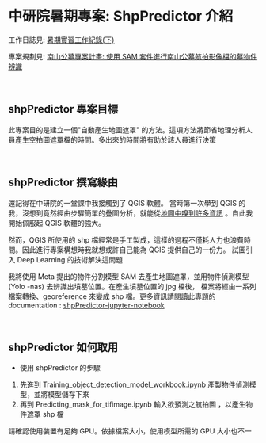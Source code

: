 # 中研院暑期專案: ShpPredictor 介紹

工作日誌見: [暑期實習工作紀錄(下)](https://hackmd.io/@edy5wylvRnustuodZbspjw/HkT-7Kqjh)

專案規劃見: [南山公墓專案計畫: 使用 SAM 套件進行南山公墓航拍影像檔的墓物件辨識](https://hackmd.io/@edy5wylvRnustuodZbspjw/r1YvSNPo3)

&emsp;
## shpPredictor 專案目標
此專案目的是建立一個"自動產生地圖遮罩" 的方法。這項方法將節省地理分析人員產生空拍圖遮罩檔的時間。多出來的時間將有助於該人員進行決策

&emsp;
## shpPredictor 撰寫緣由
還記得在中研院的一堂課中我接觸到了 QGIS 軟體。
當時第一次學到 QGIS 的我，沒想到竟然經由步驟簡單的疊圖分析，就能從[地圖中嗅到許多資訊](https://hackmd.io/@edy5wylvRnustuodZbspjw/HycpQLK5n)
。自此我開始佩服起 QGIS 軟體的強大。

然而，QGIS 所使用的 shp 檔經常是手工製成，這樣的過程不僅耗人力也浪費時間。因此進行專案構想時我就想或許自己能為 QGIS 提供自己的一份力。
試圖引入 Deep Learning 的技術解決這問題

我將使用 Meta 提出的物件分割模型 SAM 去產生地圖遮罩，並用物件偵測模型 (Yolo -nas) 去辨識出墳墓位置。在產生墳墓位置的 jpg 檔後，
檔案將經由一系列檔案轉換、georeference 來變成 shp 檔。更多資訊請閱讀此專題的 documentation : [shpPredictor-jupyter-notebook](https://jimmy93029.github.io/shpPredictor/)

&emsp;
## shpPredictor 如何取用
* 使用 shpPredictor 的步驟
1. 先進到 Training_object_detection_model_workbook.ipynb 產製物件偵測模型，並將模型儲存下來
2. 再到 Predicting_mask_for_tifimage.ipynb 輸入欲預測之航拍圖 ，以產生物件遮罩 shp 檔

請確認使用裝置有足夠 GPU。依據檔案大小，使用模型所需的 GPU 大小也不一 
